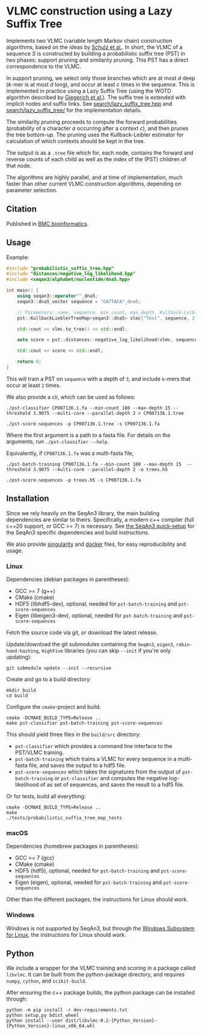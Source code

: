 # VLMC construction using a Lazy Suffix Tree

Implements two VLMC (variable length Markov chain) construction algorithms, based on the ideas
by [Schulz et al.](https://doi.org/10.1007/978-3-540-87361-7_26). In short, the VLMC of a sequence _S_ is constructed by
building a probabilistic suffix tree (PST) in two phases: support pruning and similarity pruning. This PST has a direct
correspondence to the VLMC.

In support pruning, we select only those branches which are at most _d_ deep (_k_-mer is at most _d_ long), and occur at
least _c_ times in the sequence. This is implemented in practice using a Lazy Suffix Tree (using the WOTD algorithm
described by [Giegerich et al.](https://doi.org/10.1002/spe.535)). The suffix tree is extended with implicit nodes and
suffix links. See [search/lazy_suffix_tree.hpp](src/search/lazy_suffix_tree.hpp)
and [search/lazy_suffix_tree/](src/search/lazy_suffix_tree/) for the implementation details.

The similarity pruning proceeds to compute the forward probabilities (probability of a character _a_ occurring after a
context _c_), and then prunes the tree bottom-up. The pruning uses the Kullback-Leibler estimator for calculation of
which contexts should be kept in the tree.

The output is as a `.tree` file which for, each node, contains the forward and reverse counts of each child as well as
the index of the (PST) children of that node.

The algorithms are highly parallel, and at time of implementation, much faster than other current VLMC construction
algorithms, depending on parameter selection.

## Citation

Published in [BMC bioinformatics](https://doi.org/10.1186/s12859-021-04387-y).

## Usage

Example:

```cpp
#include "probabilistic_suffix_tree.hpp"
#include "distances/negative_log_likelihood.hpp"
#include <seqan3/alphabet/nucleotide/dna5.hpp>

int main() {
    using seqan3::operator""_dna5;
    seqan3::dna5_vector sequence = "GATTACA"_dna5;

    // Parameters: name, sequence, min_count, max_depth, Kullback-Leibler threshold, parallel, parallel-depth
    pst::KullbackLieblerTreeMap<seqan3::dna5> vlmc{"Test", sequence, 2, 3, 3.9075, true, 2};

    std::cout << vlmc.to_tree() << std::endl;

    auto score = pst::distances::negative_log_likelihood(vlmc, sequence);

    std::cout << score << std::endl;

    return 0;
}
```

This will train a PST on `sequence` with a depth of `3`, and include `k`-mers that occur at least `2` times.

We also provide a cli, which can be used as follows:

```shell
./pst-classifier CP007136.1.fa --min-count 100 --max-depth 15 --threshold 3.9075 --multi-core --parallel-depth 2 > CP007136.1.tree

./pst-score-sequences -p CP007136.1.tree -s CP007136.1.fa
```

Where the first argument is a path to a fasta file. For details on the arguments, run `./pst-classifier --help`.

Equivalently, if `CP007136.1.fa` was a multi-fasta file,

```shell
./pst-batch-training CP007136.1.fa --min-count 100 --max-depth 15  --threshold 3.9075 --multi-core --parallel-depth 2 -o trees.h5

./pst-score-sequences -p trees.h5 -s CP007136.1.fa
```

## Installation

Since we rely heavily on the SeqAn3 library, the main building dependencies are similar to theirs. Specifically, a
modern c++ compiler (full c++20 support, or GCC >= 7) is necessary.
See [the SeqAn3 quick-setup](https://docs.seqan.de/seqan/3-master-user/setup.html)
for the SeqAn3 specific dependencies and build instructions.

We also provide [singularity](https://sylabs.io/singularity/) and [docker](https://www.docker.com/) files, for easy
reproducibility and usage.

### Linux

Dependencies (debian packages in parentheses):

- GCC >= 7 (g++)
- CMake (cmake)
- HDF5 (libhdf5-dev), optional, needed for `pst-batch-training` and `pst-score-sequences`
- Eigen (libeigen3-dev), optional, needed for `pst-batch-training` and `pst-score-sequences`

Fetch the source code via git, or download the latest release.

Update/download the git submodules containing the `SeqAn3`, `eigen3`, `robin-hood-hashing`, `HighFive` libraries
(you can skip `--init` if you're only updating):

```shell script
git submodule update --init --recursive
```

Create and go to a build directory:

```shell script
mkdir build
cd build
```

Configure the `cmake`-project and build.

```shell script
cmake -DCMAKE_BUILD_TYPE=Release ..
make pst-classifier pst-batch-training pst-score-sequences
```

This should yield three files in the `build/src` directory:

- `pst-classifier` which provides a command line interface to the PST/VLMC training.
- `pst-batch-training` which trains a VLMC for every sequence in a multi-fasta file, and saves the output to a hdf5
  file.
- `pst-score-sequences` which takes the signatures from the output of `pst-batch-training` or `pst-classifier` and
  computes the negative log-likelihood of as set of sequences, and saves the result to a hdf5 file.

Or for tests, build all everything:

```shell script
cmake -DCMAKE_BUILD_TYPE=Release ..
make
./tests/probabilistic_suffix_tree_map_tests
```

### macOS

Dependencies (homebrew packages in parentheses):

- GCC >= 7 (gcc)
- CMake (cmake)
- HDF5 (hdf5), optional, needed for `pst-batch-training` and `pst-score-sequences`
- Eigen (eigen), optional, needed for `pst-batch-training` and `pst-score-sequences`

Other than the different packages, the instructions for Linux should work.

### Windows

Windows is not supported by SeqAn3, but through
the [Windows Subsystem for Linux](https://docs.microsoft.com/en-us/windows/wsl/about), the instructions for Linux should
work.

## Python

We include a wrapper for the VLMC training and scoring in a package called `libvlmc`. It can be built from the
python-package directory, and requires `numpy`, `cython`, and `scikit-build`.

After ensuring the c++ package builds, the python package can be installed through:

```shell script
python -m pip install -r dev-requirements.txt
python setup.py bdist_wheel
python install --user dist/libvlmc-0.2-{Python_Version}-{Python_Version}-linux_x86_64.whl
```
